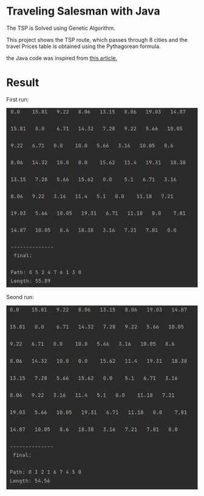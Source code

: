 # Traveling Salesman with Java

The TSP is Solved using Genetic Algorithm.

This project shows the TSP route, which passes through 8 cities and the travel Prices table is obtained using the Pythagorean formula.

the Java code was inspired from [this article.](https://stackabuse.com/traveling-salesman-problem-with-genetic-algorithms-in-java/)

# Result

First run:

![First run](https://github.com/coderHM79/TSP-With-Java/blob/main/first%20run.png "Result of first run.")

Seond run:

![Second run](https://github.com/coderHM79/TSP-With-Java/blob/main/second%20run.png "Result of second run.")

